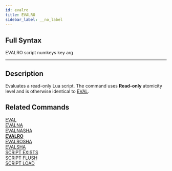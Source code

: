 ```yaml
---
id: evalro
title: EVALRO
sidebar_label: __no_label
---
```


## Full Syntax

EVALRO script numkeys key arg

---

## Description

Evaluates a read-only Lua script. The command uses **Read-only** atomicity level and is otherwise identical to [EVAL](/commands/eval).

## Related Commands

[EVAL](eval.html)<br>
[EVALNA](evalna.html)<br>
[EVALNASHA](evalnasha.html)<br>
**[EVALRO](evalro.html)**<br>
[EVALROSHA](evalrosha.html)<br>
[EVALSHA](evalsha.html)<br>
[SCRIPT EXISTS](script-exists.html)<br>
[SCRIPT FLUSH](script-flush.html)<br>
[SCRIPT LOAD](script-load.html)<br>
